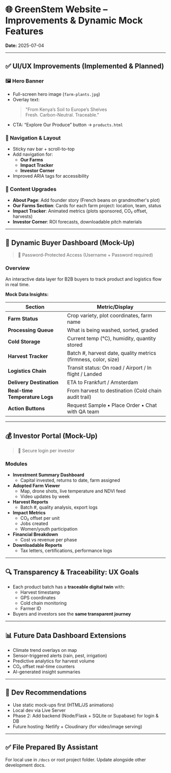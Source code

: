 # 🌐 GreenStem Website – Improvements & Dynamic Mock Features

**Date:** 2025-07-04

---

## ✅ UI/UX Improvements (Implemented & Planned)

### 🖼️ Hero Banner
- Full-screen hero image (`farm-plants.jpg`)
- Overlay text:
  > "From Kenya’s Soil to Europe’s Shelves  
  > Fresh. Carbon-Neutral. Traceable."
- CTA: “Explore Our Produce” button → `products.html`

### 🧭 Navigation & Layout
- Sticky nav bar + scroll-to-top
- Add navigation for:
  - **Our Farms**
  - **Impact Tracker**
  - **Investor Corner**
- Improved ARIA tags for accessibility

### 📝 Content Upgrades
- **About Page**: Add founder story (French beans on grandmother's plot)
- **Our Farms Section**: Cards for each farm project: location, team, status
- **Impact Tracker**: Animated metrics (plots sponsored, CO₂ offset, harvests)
- **Investor Corner**: ROI forecasts, downloadable pitch materials

---

## 📡 Dynamic Buyer Dashboard (Mock-Up)

> 🔐 Password-Protected Access (Username + Password required)

### Overview
An interactive data layer for B2B buyers to track product and logistics flow in real time.

**Mock Data Insights:**

| Section | Metric/Display |
|--------|----------------|
| **Farm Status** | Crop variety, plot coordinates, farm name |
| **Processing Queue** | What is being washed, sorted, graded |
| **Cold Storage** | Current temp (°C), humidity, quantity stored |
| **Harvest Tracker** | Batch #, harvest date, quality metrics (firmness, color, size) |
| **Logistics Chain** | Transit status: On road / Airport / In flight / Landed |
| **Delivery Destination** | ETA to Frankfurt / Amsterdam |
| **Real-time Temperature Logs** | From harvest to destination (Cold chain audit trail) |
| **Action Buttons** | Request Sample • Place Order • Chat with QA team |

---

## 💰 Investor Portal (Mock-Up)

> 🔐 Secure login per investor

### Modules
- **Investment Summary Dashboard**
  - Capital invested, returns to date, farm assigned
- **Adopted Farm Viewer**
  - Map, drone shots, live temperature and NDVI feed
  - Video updates by week
- **Harvest Reports**
  - Batch #, quality analysis, export logs
- **Impact Metrics**
  - CO₂ offset per unit
  - Jobs created
  - Women/youth participation
- **Financial Breakdown**
  - Cost vs revenue per phase
- **Downloadable Reports**
  - Tax letters, certifications, performance logs

---

## 🔍 Transparency & Traceability: UX Goals

- Each product batch has a **traceable digital twin** with:
  - Harvest timestamp
  - GPS coordinates
  - Cold chain monitoring
  - Farmer ID
- Buyers and investors see the **same transparent journey**

---

## 📊 Future Data Dashboard Extensions

- Climate trend overlays on map
- Sensor-triggered alerts (rain, pest, irrigation)
- Predictive analytics for harvest volume
- CO₂ offset real-time counters
- AI-generated insight summaries

---

## 🔧 Dev Recommendations

- Use static mock-ups first (HTML/JS animations)
- Local dev via Live Server
- Phase 2: Add backend (Node/Flask + SQLite or Supabase) for login & DB
- Future hosting: Netlify + Cloudinary (for video/image serving)

---

## ✅ File Prepared By Assistant
For local use in `/docs` or root project folder. Update alongside other development docs.

